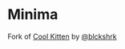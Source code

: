 # Minima
Fork of [Cool Kitten](https://github.com/jalxob/cool-kitten) by [@blckshrk](https://github.com/blckshrk)


